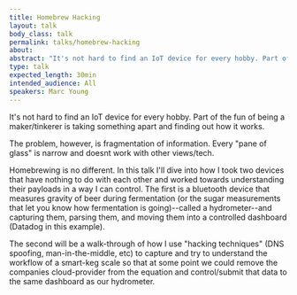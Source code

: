 ```yaml
---
title: Homebrew Hacking
layout: talk
body_class: talk
permalink: talks/homebrew-hacking
about: 
abstract: "It's not hard to find an IoT device for every hobby. Part of the fun of being a maker/tinkerer is taking something apart and finding out how it works. The problem in general is fragmentation of information. Every \"pane of glass\" is narrow and doesnt work with other views/tech. Homebrewing is no different."
type: talk
expected_length: 30min
intended_audience: All
speakers: Marc Young
---
```


It's not hard to find an IoT device for every hobby.
Part of the fun of being a maker/tinkerer is taking something apart and finding out how it works.

The problem, however, is fragmentation of information.
Every "pane of glass" is narrow and doesnt work with other views/tech.

Homebrewing is no different.
In this talk I'll dive into how I took two devices that have nothing to do with each other and worked towards understanding their payloads in a way I can control.
The first is a bluetooth device that measures gravity of beer during fermentation (or the sugar measurements that let you know how fermentation is going)--called a hydrometer--and capturing them, parsing them, and moving them into a controlled dashboard (Datadog in this example).

The second will be a walk-through of how I use "hacking techniques" (DNS spoofing, man-in-the-middle, etc) to capture and try to understand the workflow of a smart-keg scale so that at some point we could remove the companies cloud-provider from the equation and control/submit that data to the same dashboard as our hydrometer.
